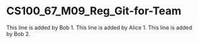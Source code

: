 # CS100_67_M09_Reg_Git-for-Team
This line is added by Bob 1.
This line is added by Alice 1.
This line is added by Bob 2.
